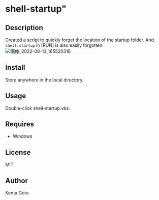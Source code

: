 # shell-startup" 

## Description
Created a script to quickly forget the location of the startup folder. And ```shell:startup``` in [RUN] is also easily forgotten.
![画像_2022-08-13_165520316](https://user-images.githubusercontent.com/10069642/184474759-7d8e89e3-1e7b-41d0-bdee-449c1e0bbec2.png)

## Install
Store anywhere in the local directory.

## Usage
Double-click shell-startup.vbs.

## Requires
- Windows

## License
MIT

## Author
Kenta Goto
